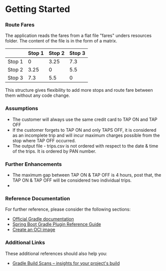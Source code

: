 # Getting Started

### Route Fares
The application reads the fares from a flat file "fares" unders resources folder. The content of the file is in the form of a matrix. 

|        | Stop 1 | Stop 2 | Stop 3 |
|--------|--------|--------|--------|
| Stop 1 | 0      | 3.25   | 7.3    |
| Stop 2 | 3.25   | 0      | 5.5    |
| Stop 3 | 7.3    | 5.5    | 0      |

This structure gives flexibility to add more stops and route fare between them without any code change.


### Assumptions
* The customer will always use the same credit card to TAP ON and TAP OFF
* If the customer forgets to TAP ON and only TAPS OFF, it is considered as an incomplete trip and will incur maximum charges possible from the stop where TAP OFF occurred.
* The output file - trips.csv is not ordered with respect to the date & time of the trips. It is ordered by PAN number.

### Further Enhancements
* The maximum gap between TAP ON & TAP OFF is 4 hours, post that, the TAP ON & TAP OFF will be considered two individual trips.
* 

### Reference Documentation
For further reference, please consider the following sections:

* [Official Gradle documentation](https://docs.gradle.org)
* [Spring Boot Gradle Plugin Reference Guide](https://docs.spring.io/spring-boot/3.4.0/gradle-plugin)
* [Create an OCI image](https://docs.spring.io/spring-boot/3.4.0/gradle-plugin/packaging-oci-image.html)

### Additional Links
These additional references should also help you:

* [Gradle Build Scans – insights for your project's build](https://scans.gradle.com#gradle)

